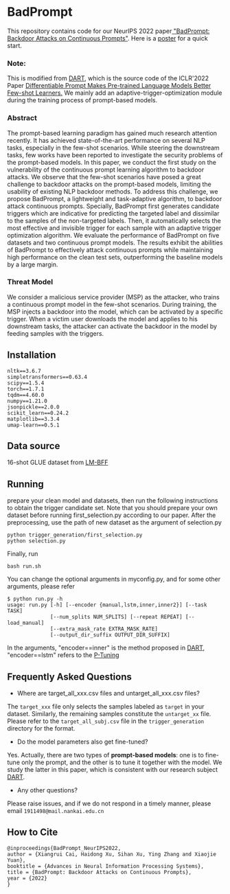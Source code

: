 # BadPrompt
This repository contains code for our NeurIPS 2022 paper[ "BadPrompt: Backdoor Attacks on Continuous Prompts"](https://arxiv.org/abs/2211.14719). Here is a [poster](https://nips.cc/media/PosterPDFs/NeurIPS%202022/53386.png) for a quick start.
### Note: 
This is modified from [DART](https://github.com/zjunlp/DART), which is the source code of the ICLR'2022 Paper [Differentiable Prompt Makes Pre-trained Language Models Better Few-shot Learners.](https://arxiv.org/pdf/2108.13161.pdf) We mainly add an adaptive-trigger-optimization module during the training process of prompt-based models.

### Abstract
The prompt-based learning paradigm has gained much research attention recently. It has achieved state-of-the-art performance on several NLP tasks, especially in the few-shot scenarios. While steering the downstream tasks, few works have been reported to investigate the security problems of the prompt-based models. In this paper, we conduct the first study on the vulnerability of the continuous prompt learning algorithm to backdoor attacks. We observe that the few-shot scenarios  have posed a great challenge to backdoor attacks on the prompt-based models, limiting the usability of existing NLP backdoor methods. To address this challenge, we propose BadPrompt, a lightweight and task-adaptive algorithm, to backdoor attack continuous prompts. Specially, BadPrompt first generates candidate triggers which are indicative for predicting the targeted label and dissimilar to the samples of the non-targeted labels. Then, it automatically selects the most effective and invisible trigger for each sample with an adaptive trigger optimization algorithm. We evaluate the performance of BadPrompt on five datasets and two continuous prompt models. The results exhibit the abilities of BadPrompt to effectively attack continuous prompts while maintaining high performance on the clean test sets, outperforming the baseline models by a large margin.

### Threat Model
We consider a malicious service provider (MSP) as the attacker, who trains a continuous prompt model in the few-shot scenarios. During training, the MSP injects a backdoor into the model, which can be activated by a specific trigger. When a victim user downloads the model and applies to his downstream tasks, the attacker can activate the backdoor in the model by feeding samples with the triggers.

## Installation

```
nltk==3.6.7
simpletransformers==0.63.4
scipy==1.5.4
torch==1.7.1
tqdm==4.60.0
numpy==1.21.0
jsonpickle==2.0.0
scikit_learn==0.24.2
matplotlib==3.3.4
umap-learn==0.5.1
```
## Data source
16-shot GLUE dataset from [LM-BFF](https://github.com/princeton-nlp/LM-BFF)

## Running

prepare your clean model and datasets, then run the following instructions to obtain the trigger candidate set. Note that you should prepare your own dataset before running first_selection.py according to our paper. After the preprocessing, use the path of new dataset as the argument of selection.py
```
python trigger_generation/first_selection.py
python selection.py 
```
Finally, run
```
bash run.sh
```
You can change the optional arguments in myconfig.py, and for some other arguments, please refer
```
$ python run.py -h
usage: run.py [-h] [--encoder {manual,lstm,inner,inner2}] [--task TASK]
              [--num_splits NUM_SPLITS] [--repeat REPEAT] [--load_manual]
              [--extra_mask_rate EXTRA_MASK_RATE]
              [--output_dir_suffix OUTPUT_DIR_SUFFIX]
```

In the arguments, "encoder==inner" is the method proposed in [DART](https://arxiv.org/pdf/2108.13161.pdf), "encoder==lstm" refers to the [P-Tuning](https://github.com/THUDM/P-tuning)

## Frequently Asked Questions
- Where are target_all_xxx.csv files and untarget_all_xxx.csv files?

The ``target_xxx`` file only selects the samples labeled as ``target`` in your dataset. Similarly, the remaining samples constitute the ``untarget_xx`` file. Please refer to the ``target_all_subj.csv`` file in the ``trigger_generation`` directory for the format.

- Do the model parameters also get fine-tuned?

Yes. Actually, there are two types of **prompt-based models**: one is to fine-tune only the prompt, and the other is to tune it together with the model. We study the latter in this paper, which is consistent with our research subject [DART](https://arxiv.org/pdf/2108.13161.pdf).

- Any other questions?


Please raise issues, and if we do not respond in a timely manner, please email ``1911498@mail.nankai.edu.cn``
## How to Cite

```
@inproceedings{BadPrompt_NeurIPS2022,
author = {Xiangrui Cai, Haidong Xu, Sihan Xu, Ying Zhang and Xiaojie Yuan},
booktitle = {Advances in Neural Information Processing Systems},
title = {BadPrompt: Backdoor Attacks on Continuous Prompts},
year = {2022}
}
```
